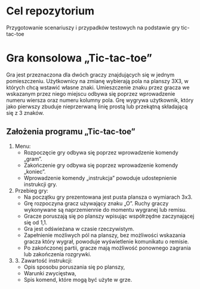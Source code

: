 # Cel repozytorium

Przygotowanie scenariuszy i przypadków testowych na podstawie gry tic-tac-toe 

# Gra konsolowa „Tic-tac-toe”
Gra jest przeznaczona dla dwóch graczy znajdujących się w jednym pomieszczeniu. Użytkownicy na zmianę wybierają pola na planszy 3X3, w których chcą wstawić własne znaki. Umieszczenie znaku przez gracza we wskazanym przez niego miejscu odbywa się poprzez wprowadzenie numeru wiersza oraz numeru kolumny pola. Grę wygrywa użytkownik, który jako pierwszy zbuduje nieprzerwaną linię prostą lub przekątną składającą się z 3 znaków.


## Założenia programu „Tic-tac-toe”
<ol>
  <li>Menu:
    <ul>
      <li>Rozpoczęcie gry odbywa się poprzez wprowadzenie komendy „gram”.</li>
      <li>Zakończenie gry odbywa się poprzez wprowadzenie komendy „koniec”.</li>
      <li>Wprowadzenie komendy „instrukcja” powoduje udostepnienie instrukcji gry.</li>
   </ul>
  </li>
  <li>Przebieg gry:
    <ul>
     <li>Na początku gry prezentowana jest pusta plansza o wymiarach 3x3.</li>
     <li>Grę rozpoczyna gracz używający znaku „O”. Ruchy graczy wykonywane są naprzemiennie do momentu wygranej lub remisu. </li>
     <li>Gracze poruszają się po planszy wpisując współrzędne zaczynającej się od 1,1.</li>
     <li>Gra jest odświeżana w czasie rzeczywistym.</li>
     <li>Zapełnienie możliwych pól na planszy, bez możliwości wskazania gracza który wygrał, powoduje wyświetlenie komunikatu o remisie.</li>
     <li>Po zakończonej partii, gracze mają możliwość ponownego zagrania lub zakończenia rozgrywki. </li>
    </ul>
  </li>
  <li>3.	Zawartość instrukcji:
    <ul>
      <li>Opis sposobu poruszania się po planszy,</li>
      <li>Warunki zwycięstwa,</li>
      <li>Spis komend, które mogą być użyte w grze. </li>
    </ul>
  </li>
<ol>
